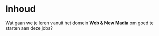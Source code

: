 Inhoud
======

Wat gaan we je leren vanuit het domein **Web & New Madia** om goed te starten aan deze jobs?